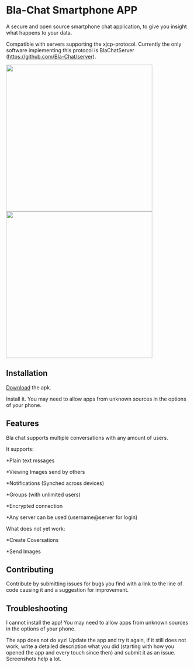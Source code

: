 Bla-Chat Smartphone APP
=======================

A secure and open source smartphone chat application, to give you insight what happens to your data.

Compatible with servers supporting the xjcp-protocol.
Currently the only software implementing this protocol is BlaChatServer (https://github.com/Bla-Chat/server).

<p><a href="http://www.michaelfuerst.de/wordpress/wp-content/uploads/2015/02/BlaSmartphoneMessages.png"><img src="http://www.michaelfuerst.de/wordpress/wp-content/uploads/2015/02/BlaSmartphoneMessages.png" height="400" target="_blank" /></a> <a href="httphttp://www.michaelfuerst.de/wordpress/wp-content/uploads/2015/02/BlaSmartphoneChats.png"><img src="http://www.michaelfuerst.de/wordpress/wp-content/uploads/2015/02/BlaSmartphoneChats.png" height="400" target="_blank" /></a></p>

## Installation

<a href="https://fuersts.homeip.net/BlaChat.apk">Download</a> the apk.

Install it. You may need to allow apps from unknown sources in the options of your phone.

## Features

Bla chat supports multiple conversations with any amount of users.

It supports:

*Plain text mssages

*Viewing Images send by others

*Notifications (Synched across devices)

*Groups (with unlimited users)

*Encrypted connection

*Any server can be used (username@server for login)

What does not yet work:

*Create Coversations

*Send Images

## Contributing

Contribute by submitting issues for bugs you find with a link to the line of code causing it and a suggestion for improvement.

## Troubleshooting

I cannot install the app! You may need to allow apps from unknown sources in the options of your phone.

The app does not do xyz! Update the app and try it again, if it still does not work, write a detailed description what you did (starting with how you opened the app and every touch since then) and submit it as an issue. Screenshots help a lot. 
